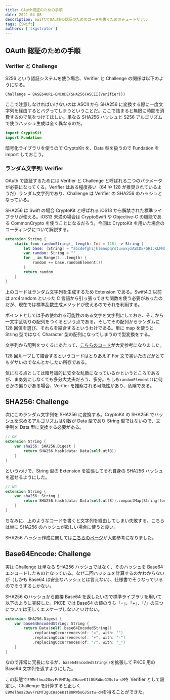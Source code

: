 ```yaml
---
title: OAuth認証のための手順
date: 2021-04-08
description: SwiftでOAuthの認証のためのコードを書くためのチュートリアル
tags: [Swift]
authors: ['tkgstrator']
---
```


## OAuth 認証のための手順

### Verifier と Challenge

S256 という認証システムを使う場合、Verifier と Challenge の関係は以下のようになる。

`Challenge = BASE64URL-ENCODE(SHA256(ASCII(Verifier)))`

ここで注意しなければいけないのは ASCII から SHA256 に変換する際に一度文字列を経由するとバグってしまうということだ。ここで詰まると無限に時間を消費するので気をつけてほしい。単なる SHA256 ハッシュと S256 アルゴリズムで使うハッシュ生成は全く異なるのだ。

```swift
import CryptoKit
import Fundation
```

暗号化ライブラリを使うので CryptoKit を、Data 型を扱うので Fundation を import しておこう。

### ランダム文字列: Verifier

OAuth で認証するためには Verifier と Challenge と呼ばれる二つのパラメータが必要になってくる。Verifier はある程度長い（64 や 128 が推奨されているようだ）ランダム文字列であり、Challenge は Verifier の SHA256 のハッシュとなっている。

SHA256 は Swift の場合 CryptoKit と呼ばれる iOS13 から解禁された標準ライブラリが使える。iOS13 未満の場合は CryptoSwift や Objective-C の機能である CommonCrypto を使うことになるだろう。今回は CryptoKit を用いた場合のコーディングについて解説する。

```swift
extension String {
    static func randomString(_ length: Int = 128) -> String {
        let base: [String] = "abcdefghijklmnopqrstuvwxyzABCDEFGHIJKLMNOPQRSTUVWXYZ0123456789-._~".map({String($0)})
        var random: String = ""
        for _ in Range(1...length) {
            random += base.randomElement()!
        }
        return random
    }
}
```

上のコードはランダム文字列を生成するため Extension である。Swift4.2 以前は arc4random といった C 言語から引っ張ってきた関数を使う必要があったのだが、現在では標準乱数生成メソッドが使えるのでそれを利用する。

ポイントとしては予め使われる可能性のある文字を文字列にしておき、そこから一文字区切りの配列をつくるという点である。そしてその配列からランダムに 128 回値を選び、それらを結合するというわけである。単に map を使うと String 型ではなく Character 型の配列になってしまうので型変換をする。

文字列から配列をつくるにあたって、[こちらのコード](https://qiita.com/rondine-jumpei/items/a298bf4e0612166e5dd5)が大変参考になりました。

128 回ループして結合するというコードはとりあえず For 文で書いたのだがとてもダサいのでなんとかしたい所存である。

気になる点としては暗号論的に安全な乱数になっているかというところであるが、まあ気にしなくても多分大丈夫だろう、多分。もしも`randomElement()`に何らかの偏りがある場合、Verifier を推察される可能性があり、危険である。

## SHA256: Challenge

次にこのランダム文字列を SHA256 に変換する。CryptoKit の SHA256 でハッシュを求めるアルゴリズムは引数が Data 型であり String 型ではないので、文字列を Data 型に変換する必要がある。

```swift
// OK
extension String {
    var sha256: SHA256.Digest {
        return SHA256.hash(data: Data(self.utf8))
    }
}
```

というわけで、String 型の Extension を拡張してそれ自身の SHA256 ハッシュを返せるようにした。

```swift
// NG
extension String {
    var sha256: String {
        return SHA256.hash(data: Data(self.utf8)).compactMap{String(format: "%02x", $0)}.joined()
    }
}
```

ちなみに、上のようなコードを書くと文字列を経由してしまい失敗する。こちらは単に SHA256 のハッシュが欲しい場合に使うと良い。

SHA256 ハッシュ作成に関しては[こちらのページ](https://rono23.com/posts/pkec-code-challenge/)が大変参考になりました。

## Base64Encode: Challenge

実は Challenge は単なる SHA256 ハッシュではなく、そのハッシュを Base64 エンコードしたものとなっている。なぜ二回ハッシュを計算するのかわからないが（しかも Base64 は安全なハッシュとは言えない）、仕様書でそうなっているのでそうするしかない。

SHA256 のハッシュから直接 Base64 を返したいので標準ライブラリを用いて以下のように実装した。PKCE では Base64 の値のうち「=」、「+」、「/」の三つについては正しくエスケープしないといけない。

```swift
extension SHA256.Digest {
    var base64EncodedString: String {
        return Data(self).base64EncodedString()
            .replacingOccurrences(of: "=", with: "")
            .replacingOccurrences(of: "+", with: "-")
            .replacingOccurrences(of: "/", with: "_")
    }
}
```

なので非常に冗長になるが、`base64EncodedString()`を拡張して PKCE 用の Base64 文字列を返すようにした。

この状態で`E9Melhoa2OwvFrEMTJguCHaoeK1t8URWbuGJSstw-cM`を Verifier として設定し、Challenge を計算すると正しく`E9Melhoa2OwvFrEMTJguCHaoeK1t8URWbuGJSstw-cM`を得ることができた。
